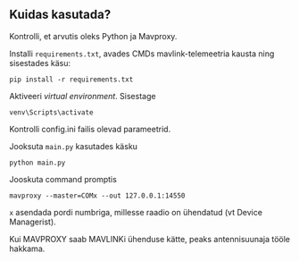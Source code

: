 ## Kuidas kasutada?
Kontrolli, et arvutis oleks Python ja Mavproxy.

Installi `requirements.txt`, avades CMDs mavlink-telemeetria kausta ning sisestades käsu:
```
pip install -r requirements.txt
```
Aktiveeri _virtual environment_. Sisestage
```
venv\Scripts\activate
```
Kontrolli config.ini failis olevad parameetrid.

Jooksuta `main.py` kasutades käsku
```
python main.py
```
Jooskuta command promptis
```
mavproxy --master=COMx --out 127.0.0.1:14550
```
`x` asendada pordi numbriga, millesse raadio on ühendatud (vt Device Managerist).

Kui MAVPROXY saab MAVLINKi ühenduse kätte, peaks antennisuunaja tööle hakkama.
